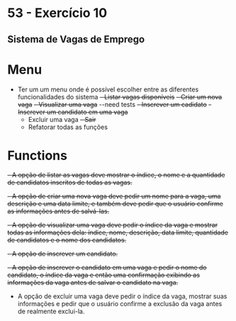 # 53 - Exercício 10

## Sistema de Vagas de Emprego

#  Menu
- Ter um um menu onde é possível escolher entre as diferentes funcionalidades do sistema
    ~~- Listar vagas disponíveis~~
    ~~- Criar um nova vaga~~
    ~~- Visualizar uma vaga~~
        --need tests
    ~~- Inscrever um cadidato~~
    ~~- Inscrever um candidato em uma vaga~~
    - Excluir uma vaga
    ~~- Sair~~
    - Refatorar todas as funções


# Functions
~~- A opção de listar as vagas deve mostrar o índice, o nome e a quantidade de candidatos inscritos de todas as vagas.~~


~~- A opção de criar uma nova vaga deve pedir um nome para a vaga, uma descrição e uma data limite, e também deve pedir que o usuário confirme as informações antes de salvá-las.~~


~~- A opção de visualizar uma vaga deve pedir o índice da vaga e mostrar todas as informações dela: índice, nome, descrição, data limite, quantidade de candidatos e o nome dos candidatos.~~


~~- A opção de inscrever um candidato.~~
  
~~- A opção de inscrever o candidato em uma vaga e pedir o nome do candidato, o índice da vaga e então uma confirmação exibindo as informações da vaga antes de salvar o candidato na vaga.~~

- A opção de excluir uma vaga deve pedir o índice da vaga, mostrar suas informações e pedir que o usuário confirme a exclusão da vaga antes de realmente exclui-la.

